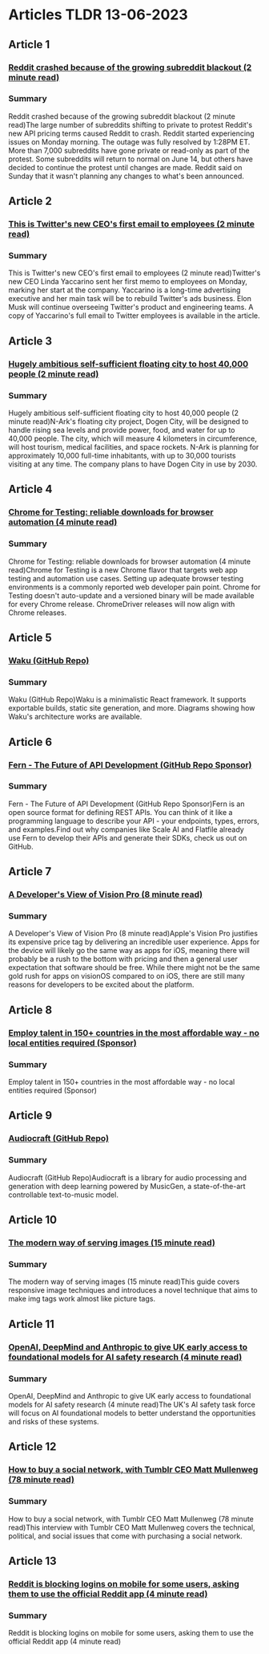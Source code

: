 # Articles TLDR  13-06-2023

## Article 1
### [Reddit crashed because of the growing subreddit blackout (2 minute read)](https://tldr.tech)
### Summary 
 Reddit crashed because of the growing subreddit blackout (2 minute read)The large number of subreddits shifting to private to protest Reddit's new API pricing terms caused Reddit to crash. Reddit started experiencing issues on Monday morning. The outage was fully resolved by 1:28PM ET. More than 7,000 subreddits have gone private or read-only as part of the protest. Some subreddits will return to normal on June 14, but others have decided to continue the protest until changes are made. Reddit said on Sunday that it wasn't planning any changes to what's been announced.

## Article 2
### [This is Twitter's new CEO's first email to employees (2 minute read)](https://tldr.tech)
### Summary 
 This is Twitter's new CEO's first email to employees (2 minute read)Twitter's new CEO Linda Yaccarino sent her first memo to employees on Monday, marking her start at the company. Yaccarino is a long-time advertising executive and her main task will be to rebuild Twitter's ads business. Elon Musk will continue overseeing Twitter's product and engineering teams. A copy of Yaccarino's full email to Twitter employees is available in the article.

## Article 3
### [Hugely ambitious self-sufficient floating city to host 40,000 people (2 minute read)](https://tldr.tech)
### Summary 
 Hugely ambitious self-sufficient floating city to host 40,000 people (2 minute read)N-Ark's floating city project, Dogen City, will be designed to handle rising sea levels and provide power, food, and water for up to 40,000 people. The city, which will measure 4 kilometers in circumference, will host tourism, medical facilities, and space rockets. N-Ark is planning for approximately 10,000 full-time inhabitants, with up to 30,000 tourists visiting at any time. The company plans to have Dogen City in use by 2030.

## Article 4
### [Chrome for Testing: reliable downloads for browser automation (4 minute read)](https://tldr.tech)
### Summary 
 Chrome for Testing: reliable downloads for browser automation (4 minute read)Chrome for Testing is a new Chrome flavor that targets web app testing and automation use cases. Setting up adequate browser testing environments is a commonly reported web developer pain point. Chrome for Testing doesn't auto-update and a versioned binary will be made available for every Chrome release. ChromeDriver releases will now align with Chrome releases.

## Article 5
### [Waku (GitHub Repo)](https://tldr.tech)
### Summary 
 Waku (GitHub Repo)Waku is a minimalistic React framework. It supports exportable builds, static site generation, and more. Diagrams showing how Waku's architecture works are available.

## Article 6
### [Fern - The Future of API Development (GitHub Repo Sponsor)](https://tldr.tech)
### Summary 
 Fern - The Future of API Development (GitHub Repo Sponsor)Fern is an open source format for defining REST APIs. You can think of it like a programming language to describe your API - your endpoints, types, errors, and examples.Find out why companies like Scale AI and Flatfile already use Fern to develop their APIs and generate their SDKs, check us out on GitHub.

## Article 7
### [A Developer's View of Vision Pro (8 minute read)](https://tldr.tech)
### Summary 
 A Developer's View of Vision Pro (8 minute read)Apple's Vision Pro justifies its expensive price tag by delivering an incredible user experience. Apps for the device will likely go the same way as apps for iOS, meaning there will probably be a rush to the bottom with pricing and then a general user expectation that software should be free. While there might not be the same gold rush for apps on visionOS compared to on iOS, there are still many reasons for developers to be excited about the platform.

## Article 8
### [Employ talent in 150+ countries in the most affordable way - no local entities required (Sponsor)](https://tldr.tech)
### Summary 
 <span>Employ talent in 150+ countries in the most affordable way - no local entities required (Sponsor)

## Article 9
### [Audiocraft (GitHub Repo)](https://tldr.tech)
### Summary 
 Audiocraft (GitHub Repo)Audiocraft is a library for audio processing and generation with deep learning powered by MusicGen, a state-of-the-art controllable text-to-music model.

## Article 10
### [The modern way of serving images (15 minute read)](https://tldr.tech)
### Summary 
 The modern way of serving images (15 minute read)This guide covers responsive image techniques and introduces a novel technique that aims to make img tags work almost like picture tags.

## Article 11
### [OpenAI, DeepMind and Anthropic to give UK early access to foundational models for AI safety research (4 minute read)](https://tldr.tech)
### Summary 
 OpenAI, DeepMind and Anthropic to give UK early access to foundational models for AI safety research (4 minute read)The UK's AI safety task force will focus on AI foundational models to better understand the opportunities and risks of these systems.

## Article 12
### [How to buy a social network, with Tumblr CEO Matt Mullenweg (78 minute read)](https://tldr.tech)
### Summary 
 How to buy a social network, with Tumblr CEO Matt Mullenweg (78 minute read)This interview with Tumblr CEO Matt Mullenweg covers the technical, political, and social issues that come with purchasing a social network.

## Article 13
### [Reddit is blocking logins on mobile for some users, asking them to use the official Reddit app (4 minute read)](https://tldr.tech)
### Summary 
 <span>Reddit is blocking logins on mobile for some users, asking them to use the official Reddit app (4 minute read)

